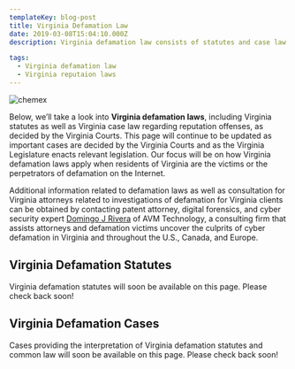 ```yaml
---
templateKey: blog-post
title: Virginia Defamation Law
date: 2019-03-08T15:04:10.000Z
description: Virginia defamation law consists of statutes and case law.  Defamation law in Virginia may include libel, slander, false light, intereference with business relations, and other torts.  

tags:
  - Virginia defamation law
  - Virginia reputaion laws
---
```

![chemex](/img/chemex.jpg)

Below, we’ll take a look into **Virginia defamation laws**, including Virginia statutes as well as Virginia case law regarding reputation offenses, as decided by the Virginia Courts.  This page will continue to be updated as important cases are decided by the Virginia Courts and as the Virginia Legislature enacts relevant legislation.  Our focus will be on how Virginia defamation laws apply when residents of Virginia are the victims or the perpetrators of defamation on the Internet.

Additional information related to defamation laws as well as consultation for Virginia attorneys related to investigations of defamation for Virginia clients can be obtained by contacting patent attorney, digital forensics, and cyber security expert [Domingo J Rivera](http://www.forensicsvirginia.com) of AVM Technology, a consulting firm that assists attorneys and defamation victims uncover the culprits of cyber defamation in Virginia and throughout the U.S., Canada, and Europe. 

## Virginia Defamation Statutes

Virginia defamation statutes will soon be available on this page.  Please check back soon! 

## Virginia Defamation Cases

Cases providing the interpretation of Virginia defamation statutes and common law will soon be available on this page.  Please check back soon! 
